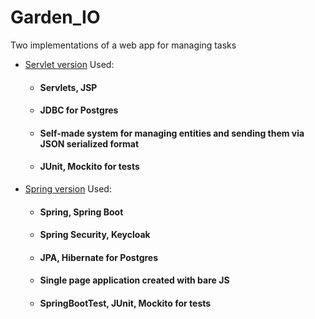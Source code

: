 # Garden_IO
Two implementations of a web app for managing tasks  


- <a href="/Servlets_and_JDBC_implementation/garden">Servlet version</a>
Used:
    - #### Servlets, JSP
    - #### JDBC for Postgres
    - #### Self-made system for managing entities and sending them via JSON serialized format
    - #### JUnit, Mockito for tests
    
    
- <a href="/Spring_Hibernate_Keycloak_implementation/springproject">Spring version</a>
Used: 
    - #### Spring, Spring Boot
    - #### Spring Security, Keycloak
    - #### JPA, Hibernate for Postgres
    - #### Single page application created with bare JS
    - #### SpringBootTest, JUnit, Mockito for tests 
